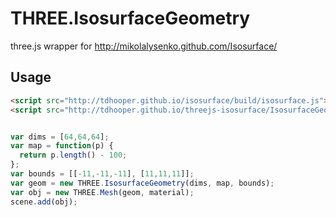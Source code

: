 # THREE.IsosurfaceGeometry

three.js wrapper for http://mikolalysenko.github.com/Isosurface/

## Usage

```html
<script src="http://tdhooper.github.io/isosurface/build/isosurface.js"></script>
<script src="http://tdhooper.github.io/threejs-isosurface/IsosurfaceGeometry.js"></script>
```

```javascript

var dims = [64,64,64];
var map = function(p) {
  return p.length() - 100;
};
var bounds = [[-11,-11,-11], [11,11,11]];
var geom = new THREE.IsosurfaceGeometry(dims, map, bounds);
var obj = new THREE.Mesh(geom, material);
scene.add(obj);

```

